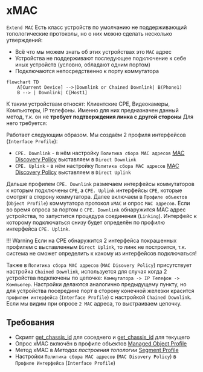 # xMAC

`Extend MAC`  Есть класс устройств по умолчанию не поддерживающий топологические протоколы, но о них можно сделать несколько утверждений:

* Всё что мы можем знать об этих устройствах это `MAC` адрес
* Устройства не поддерживают последующее подключение к себе иных устройств (условно, обладают одним портом)
* Подключаются непосредственно к порту коммутатора

```mermaid
flowchart TD
    A[Current Device] -->|Downlink or Chained Downlink| B(Phone1)
    B --> | Downlink| C[Host1]
```
К таким устройствам относят: Клиентские CPE, Видеокамеры, Компьютеры, IP телефоны. Именно для них предназначен данный метод, т.к. он не **требует подтверждения линка с другой стороны** Для него требуется:

Работает следующим образом. Мы создаём 2 профиля интерфейсов (`Interface Profile`):

* `CPE. Downlink` - в нём настройку `Политика сбора MAC адресов` [MAC Discovery Policy](../../../../user/reference/concepts/interface-profile/index.md) выставляем в `Direct Downlink`
* `CPE. Uplink` - в нём настройку `Политика сбора MAC адресов` [MAC Discovery Policy](../../../../user/reference/concepts/interface-profile/index.md) выставляем в `Direct Uplink`

Дальше профилем `CPE. Downlink` размечаем интерфейсы коммутаторов к которым подключены `CPE`, 
а `CPE. Uplink` интерфейсы `CPE`, которые смотрят в сторону коммутатора. 
Далее включаем в `Профиле объектов` (`Object Profile`) коммутатора протокол `xMAC` и опрос `MAC адресов`. 
Если во время опроса за портом с `CPE. Downlink` обнаружится MAC адрес устройства, то запустится процедура соединения (`Linking`). 
Интерфейс к которому подключаться снизу будет определён по профилю интерфейса `CPE. Uplink`.


<!-- prettier-ignore -->
!!! Warning
    Если на CPE обнаружится 2 интерфейса покрашенных профилем с выставленным `Direct Uplink`, то линк не построится, т.к. система не сможет определить к какому из интерфейсов подключаться!


Также в `Политика сбора MAC адресов` (`MAC Disovery Policy`) присутствует настройка `Chained Downlink`, 
используется для случая когда 2 устройства подключены по цепочке: `Коммутатора -> IP Телефон -> Компьютер`. 
Настройки делаются аналогично предыдущему пункту, но для устройства посередине порт в сторону конечной железки красится `профилем интерфейса` (`Interface Profile`) с 
настройкой `Chained Downlink`. Если мы видим при опросе `2 MAC` адреса, то выстраиваем цепочку.


## Требования

* Скрипт [get_chassis_id](../../../../dev/reference/scripts/get_chassis_id.md) для соседнего и [get_chassis_id](../../../../dev/reference/scripts/get_chassis_id.md) для текущего
* Опрос xMAC включён в профиле объектов [Managed Object Profile](../../../../user/reference/concepts/managed-object-profile/index.md#Box(Полный_опрос))
* Метод xMAC в *Методах построения топологии* [Segment Profile](../../../../user/reference/concepts/network-segment-profile/index.md)
* Настройки  `Политика сбора MAC адресов` (`MAC Disovery Policy`) в `Профиле Интерфейса` (`Interface Profile`)
